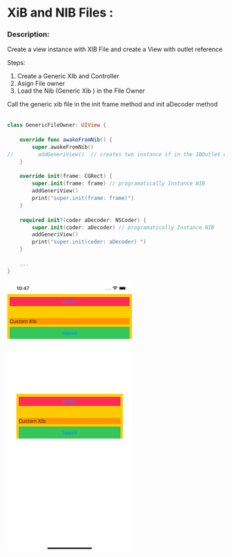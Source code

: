# XiB and NIB Files : 

### Description:  

Create a view instance with XIB File and create a View with outlet reference  

Steps:

1. Create a Generic XIb and Controller
2. Asign File owner
3. Load the Nib (Generic Xib ) in the File Owner

Call the generic xib file in the init frame method and init aDecoder method  


```swift

class GenericFileOwner: UIView {
    
    override func awakeFromNib() {
        super.awakeFromNib()
//        addGeneriView()  // creates two instance if in the IBOutlet uiview
    }
    
    override init(frame: CGRect) {
        super.init(frame: frame) // programatically Instance NIB
        addGeneriView()
        print("super.init(frame: frame)")
    }
    
    required init?(coder aDecoder: NSCoder) {
        super.init(coder: aDecoder) // programatically Instance NIB
        addGeneriView()
        print("super.init(coder: aDecoder) ")
    }
    
    ...
}
```
![workflow](https://github.com/viktorHbenitez/CustomView---XIB/blob/master/Sketch/sketch1.png)  
